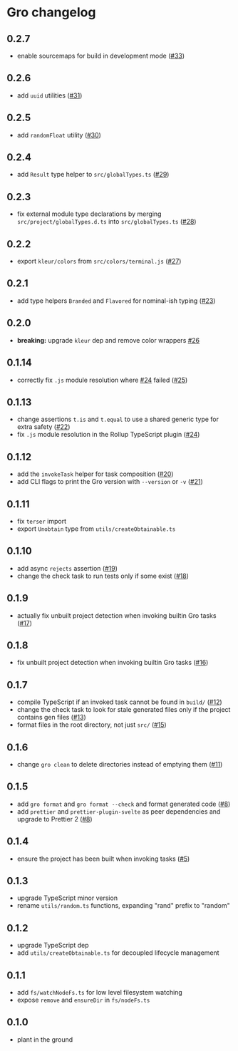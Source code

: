# Gro changelog

## 0.2.7

- enable sourcemaps for build in development mode
  ([#33](https://github.com/feltcoop/gro/pull/33))

## 0.2.6

- add `uuid` utilities
  ([#31](https://github.com/feltcoop/gro/pull/31))

## 0.2.5

- add `randomFloat` utility
  ([#30](https://github.com/feltcoop/gro/pull/30))

## 0.2.4

- add `Result` type helper to `src/globalTypes.ts`
  ([#29](https://github.com/feltcoop/gro/pull/29))

## 0.2.3

- fix external module type declarations by merging
  `src/project/globalTypes.d.ts` into `src/globalTypes.ts`
  ([#28](https://github.com/feltcoop/gro/pull/28))

## 0.2.2

- export `kleur/colors` from `src/colors/terminal.js`
  ([#27](https://github.com/feltcoop/gro/pull/27))

## 0.2.1

- add type helpers `Branded` and `Flavored` for nominal-ish typing
  ([#23](https://github.com/feltcoop/gro/pull/23))

## 0.2.0

- **breaking:** upgrade `kleur` dep and remove color wrappers
  [#26](https://github.com/feltcoop/gro/pull/26)

## 0.1.14

- correctly fix `.js` module resolution where
  [#24](https://github.com/feltcoop/gro/pull/24) failed
  ([#25](https://github.com/feltcoop/gro/pull/25))

## 0.1.13

- change assertions `t.is` and `t.equal` to use a shared generic type for extra safety
  ([#22](https://github.com/feltcoop/gro/pull/22))
- fix `.js` module resolution in the Rollup TypeScript plugin
  ([#24](https://github.com/feltcoop/gro/pull/24))

## 0.1.12

- add the `invokeTask` helper for task composition
  ([#20](https://github.com/feltcoop/gro/pull/20))
- add CLI flags to print the Gro version with `--version` or `-v`
  ([#21](https://github.com/feltcoop/gro/pull/21))

## 0.1.11

- fix `terser` import
- export `Unobtain` type from `utils/createObtainable.ts`

## 0.1.10

- add async `rejects` assertion
  ([#19](https://github.com/feltcoop/gro/pull/19))
- change the check task to run tests only if some exist
  ([#18](https://github.com/feltcoop/gro/pull/18))

## 0.1.9

- actually fix unbuilt project detection when invoking builtin Gro tasks
  ([#17](https://github.com/feltcoop/gro/pull/17))

## 0.1.8

- fix unbuilt project detection when invoking builtin Gro tasks
  ([#16](https://github.com/feltcoop/gro/pull/16))

## 0.1.7

- compile TypeScript if an invoked task cannot be found in `build/`
  ([#12](https://github.com/feltcoop/gro/pull/12))
- change the check task to look for stale generated files only if the project contains gen files
  ([#13](https://github.com/feltcoop/gro/pull/13))
- format files in the root directory, not just `src/`
  ([#15](https://github.com/feltcoop/gro/pull/15))

## 0.1.6

- change `gro clean` to delete directories instead of emptying them
  ([#11](https://github.com/feltcoop/gro/pull/11))

## 0.1.5

- add `gro format` and `gro format --check` and format generated code
  ([#8](https://github.com/feltcoop/gro/pull/8))
- add `prettier` and `prettier-plugin-svelte` as peer dependencies and upgrade to Prettier 2
  ([#8](https://github.com/feltcoop/gro/pull/8))

## 0.1.4

- ensure the project has been built when invoking tasks
  ([#5](https://github.com/feltcoop/gro/pull/5))

## 0.1.3

- upgrade TypeScript minor version
- rename `utils/random.ts` functions, expanding "rand" prefix to "random"

## 0.1.2

- upgrade TypeScript dep
- add `utils/createObtainable.ts` for decoupled lifecycle management

## 0.1.1

- add `fs/watchNodeFs.ts` for low level filesystem watching
- expose `remove` and `ensureDir` in `fs/nodeFs.ts`

## 0.1.0

- plant in the ground
